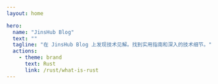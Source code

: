 ```yaml
---
layout: home

hero:
  name: "JinsHub Blog"
  text: ""
  tagline: "在 JinsHub Blog 上发现技术见解。找到实用指南和深入的技术细节。"
  actions:
    - theme: brand
      text: Rust
      link: /rust/what-is-rust
---
```



